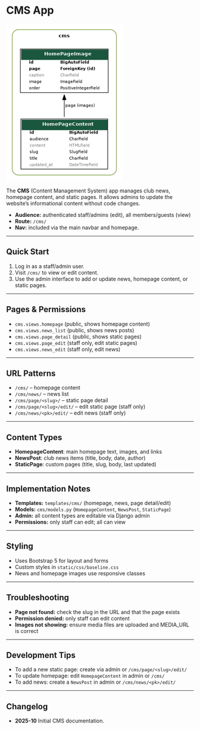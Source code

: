 # CMS App

![CMS ERD](cms.png)

The **CMS** (Content Management System) app manages club news, homepage content, and static pages. It allows admins to update the website’s informational content without code changes.

- **Audience:** authenticated staff/admins (edit), all members/guests (view)
- **Route:** `/cms/`
- **Nav:** included via the main navbar and homepage.

---

## Quick Start

1. Log in as a staff/admin user.
2. Visit `/cms/` to view or edit content.
3. Use the admin interface to add or update news, homepage content, or static pages.

---

## Pages & Permissions

- `cms.views.homepage` (public, shows homepage content)
- `cms.views.news_list` (public, shows news posts)
- `cms.views.page_detail` (public, shows static pages)
- `cms.views.page_edit` (staff only, edit static pages)
- `cms.views.news_edit` (staff only, edit news)

---

## URL Patterns

- `/cms/` – homepage content
- `/cms/news/` – news list
- `/cms/page/<slug>/` – static page detail
- `/cms/page/<slug>/edit/` – edit static page (staff only)
- `/cms/news/<pk>/edit/` – edit news (staff only)

---

## Content Types

- **HomepageContent**: main homepage text, images, and links
- **NewsPost**: club news items (title, body, date, author)
- **StaticPage**: custom pages (title, slug, body, last updated)

---

## Implementation Notes

- **Templates:** `templates/cms/` (homepage, news, page detail/edit)
- **Models:** `cms/models.py` (`HomepageContent`, `NewsPost`, `StaticPage`)
- **Admin:** all content types are editable via Django admin
- **Permissions:** only staff can edit; all can view

---

## Styling

- Uses Bootstrap 5 for layout and forms
- Custom styles in `static/css/baseline.css`
- News and homepage images use responsive classes

---

## Troubleshooting

- **Page not found:** check the slug in the URL and that the page exists
- **Permission denied:** only staff can edit content
- **Images not showing:** ensure media files are uploaded and MEDIA_URL is correct

---

## Development Tips

- To add a new static page: create via admin or `/cms/page/<slug>/edit/`
- To update homepage: edit `HomepageContent` in admin or `/cms/`
- To add news: create a `NewsPost` in admin or `/cms/news/<pk>/edit/`

---

## Changelog

- **2025-10** Initial CMS documentation.
